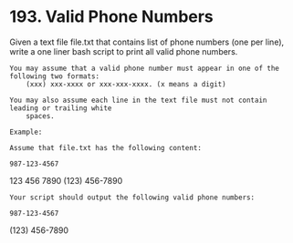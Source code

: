 # 193. Valid Phone Numbers

Given a text file file.txt that contains list of phone numbers (one per line),
        write a one liner bash script to print all valid phone numbers.

    You may assume that a valid phone number must appear in one of the following two formats:
        (xxx) xxx-xxxx or xxx-xxx-xxxx. (x means a digit)

    You may also assume each line in the text file must not contain leading or trailing white
        spaces.

    Example:

    Assume that file.txt has the following content:

    987-123-4567
123 456 7890
(123) 456-7890

    Your script should output the following valid phone numbers:

    987-123-4567
(123) 456-7890